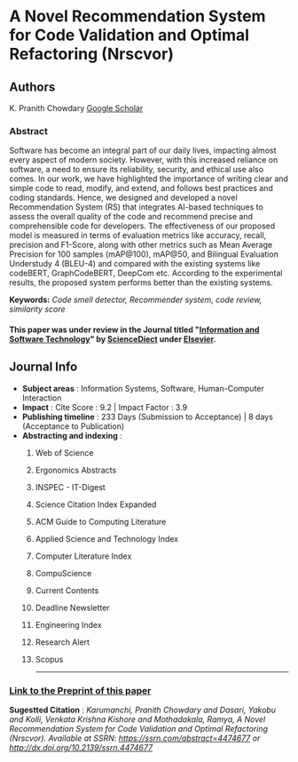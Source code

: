 # A Novel Recommendation System for Code Validation and Optimal Refactoring (Nrscvor)

## Authors
K. Pranith Chowdary [Google Scholar](https://scholar.google.com/citations?hl=en&user=FKLRQdYAAAAJ)

### Abstract
Software has become an integral part of our daily lives, impacting almost every aspect of modern society. However, with this increased reliance on software, a need to ensure its reliability, security, and ethical use also comes. In our work, we have highlighted the importance of writing clear and simple code to read, modify, and extend, and follows best practices and coding standards. Hence, we designed and developed a novel Recommendation System (RS) that integrates AI-based techniques to assess the overall quality of the code and recommend precise and comprehensible code for developers. The effectiveness of our proposed model is measured in terms of evaluation metrics like accuracy, recall, precision and F1-Score, along with other metrics such as Mean Average Precision for 100 samples (mAP@100), mAP@50, and Bilingual Evaluation Understudy 4 (BLEU-4) and compared with the existing systems like codeBERT, GraphCodeBERT, DeepCom etc. According to the experimental results, the proposed system performs better than the existing systems.

**Keywords:** *Code smell detector, Recommender system, code review, similarity score*

#### This paper was under review in the Journal titled "[Information and Software Technology](https://www.sciencedirect.com/journal/information-and-software-technology)" by [ScienceDiect](https://www.sciencedirect.com/) under [Elsevier](https://www.elsevier.com/). 

## Journal Info
  -  **Subject areas**           : Information Systems, Software, Human-Computer Interaction
  -  **Impact**                  : Cite Score    : 9.2 | Impact Factor : 3.9
  - **Publishing timeline**      : 233 Days (Submission to Acceptance) | 8 days (Acceptance to Publication)
  - **Abstracting and indexing** :
    1) Web of Science
    2) Ergonomics Abstracts
    3) INSPEC  - IT-Digest
    4) Science Citation Index Expanded
    5) ACM Guide to Computing Literature
    6) Applied Science and Technology Index
    7) Computer Literature Index
    8) CompuScience
    9) Current Contents
    10) Deadline Newsletter
    11) Engineering Index
    12) Research Alert
    13) Scopus

        ---
### [Link to the Preprint of this paper](https://papers.ssrn.com/sol3/papers.cfm?abstract_id=4474677)


**Sugestted Citation** : *Karumanchi, Pranith Chowdary and Dasari, Yakobu and Kolli, Venkata Krishna Kishore and Mothadakala, Ramya, A Novel Recommendation System for Code Validation and Optimal Refactoring (Nrscvor). Available at SSRN: https://ssrn.com/abstract=4474677 or http://dx.doi.org/10.2139/ssrn.4474677*
